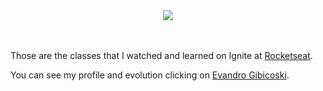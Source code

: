 <div align="center">
  <img src="https://github.com/gibifyofficial/Ignite-ReactJS/blob/main/01-github-explorer/public/Capa.png" />
</div>
<br> <br>

Those are the classes that I watched and learned on Ignite at [Rocketseat](https://rocketseat.com.br/).

You can see my profile and evolution clicking on [Evandro Gibicoski](https://app.rocketseat.com.br/me/gibifyofficial).
